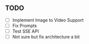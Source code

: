 ## TODO
- [ ] Implement Image to Video Support
- [ ] Fix Prompts
- [ ] Test SSE API
- [ ] Not sure but fix architecture a bit 